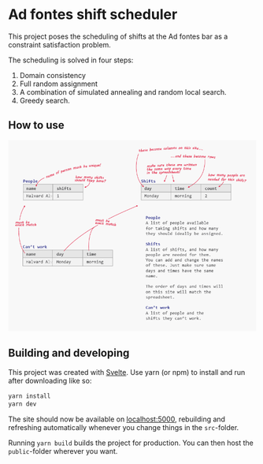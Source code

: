 # Ad fontes shift scheduler

This project poses the scheduling of shifts at the Ad fontes bar as a constraint satisfaction problem.

The scheduling is solved in four steps:

1. Domain consistency
2. Full random assignment
3. A combination of simulated annealing and random local search.
4. Greedy search.


## How to use
![People: A list of people available for taking shifts and how many they should ideally be assigned. Shifts: A list of shifts, and how many people are needed for them. You can add and change the names of these. Just make sure same days and times have the same name. The order of days and times will on this site will match the spreadsheet. Can’t work: A list of people and the shifts they can’t work.](https://raw.githubusercontent.com/Havegum/adfontes-scheduler/master/src/explainer.png)

## Building and developing
This project was created with [Svelte](https://raw.githubusercontent.com/Havegum/adfontes-scheduler/master/src/explainer.png). Use yarn (or npm) to install and run after downloading like so:
```bash
yarn install
yarn dev
```
The site should now be available on [localhost:5000](localhost:5000), rebuilding and refreshing automatically whenever you change things in the `src`-folder.



Running `yarn build` builds the project for production. You can then host the `public`-folder wherever you want.

